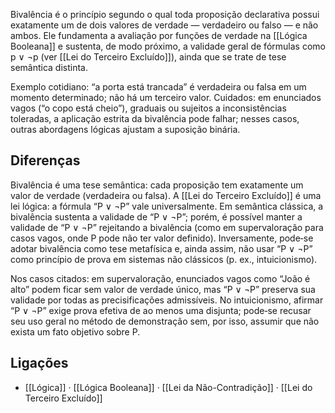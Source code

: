 Bivalência é o princípio segundo o qual toda proposição declarativa possui exatamente um de dois valores de verdade — verdadeiro ou falso — e não ambos. Ele fundamenta a avaliação por funções de verdade na [[Lógica Booleana]] e sustenta, de modo próximo, a validade geral de fórmulas como p ∨ ¬p (ver [[Lei do Terceiro Excluído]]), ainda que se trate de tese semântica distinta.

Exemplo cotidiano: “a porta está trancada” é verdadeira ou falsa em um momento determinado; não há um terceiro valor. Cuidados: em enunciados vagos (“o copo está cheio”), graduais ou sujeitos a inconsistências toleradas, a aplicação estrita da bivalência pode falhar; nesses casos, outras abordagens lógicas ajustam a suposição binária.

## Diferenças

Bivalência é uma tese semântica: cada proposição tem exatamente um valor de verdade (verdadeira ou falsa). A [[Lei do Terceiro Excluído]] é uma lei lógica: a fórmula “P ∨ ¬P” vale universalmente. Em semântica clássica, a bivalência sustenta a validade de “P ∨ ¬P”; porém, é possível manter a validade de “P ∨ ¬P” rejeitando a bivalência (como em supervaloração para casos vagos, onde P pode não ter valor definido). Inversamente, pode‑se adotar bivalência como tese metafísica e, ainda assim, não usar “P ∨ ¬P” como princípio de prova em sistemas não clássicos (p. ex., intuicionismo).

Nos casos citados: em supervaloração, enunciados vagos como “João é alto” podem ficar sem valor de verdade único, mas “P ∨ ¬P” preserva sua validade por todas as precisificações admissíveis. No intuicionismo, afirmar “P ∨ ¬P” exige prova efetiva de ao menos uma disjunta; pode‑se recusar seu uso geral no método de demonstração sem, por isso, assumir que não exista um fato objetivo sobre P.

## Ligações
- [[Lógica]] · [[Lógica Booleana]] · [[Lei da Não-Contradição]] · [[Lei do Terceiro Excluído]]
